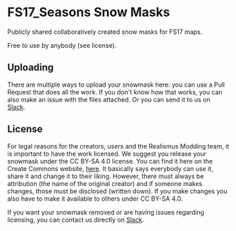 # FS17_Seasons Snow Masks
Publicly shared collaboratively created snow masks for FS17 maps.

Free to use by anybody (see license).

## Uploading

There are multiple ways to upload your snowmask here: you can use a Pull Request
that does all the work. If you don't know how that works, you can also make an
issue with the files attached. Or you can send it to us on
[Slack](http://realismus.joskuijpers.nl).

## License

For legal reasons for the creators, users and the Realismus Modding team, it is
important to have the work licensed. We suggest you release your snowmask under
the CC BY-SA 4.0 license. You can find it here on the Create Commons website,
[here](https://creativecommons.org/licenses/by-sa/4.0/). It basically says
everybody can use it, share it and change it to their liking. However, there
must always be attribution (the name of the original creator) and if someone
makes changes, those must be disclosed (written down). If you make changes
you also have to make it available to others under CC BY-SA 4.0.

If you want your snowmask removed or are having issues regarding licensing, you
can contact us directly on [Slack](http://realismus.joskuijpers.nl).
